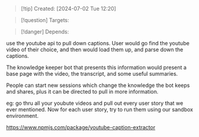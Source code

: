 
>[!tip] Created: [2024-07-02 Tue 12:20]

>[!question] Targets: 

>[!danger] Depends: 

use the youtube api to pull down captions.
User would go find the youtube video of their choice, and then would load them up, and parse down the captions.

The knowledge keeper bot that presents this information would present a base page with the video, the transcript, and some useful summaries.

People can start new sessions which change the knowledge the bot keeps and shares, plus it can be directed to pull in more information.

eg: go thru all your youbute videos and pull out every user story that we ever mentioned.
Now for each user story, try to run them using our sandbox environment.

https://www.npmjs.com/package/youtube-caption-extractor